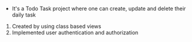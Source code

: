 * It's a Todo Task project where one can create, update and delete their daily task
1. Created by using class based views
2. Implemented user authentication and authorization
